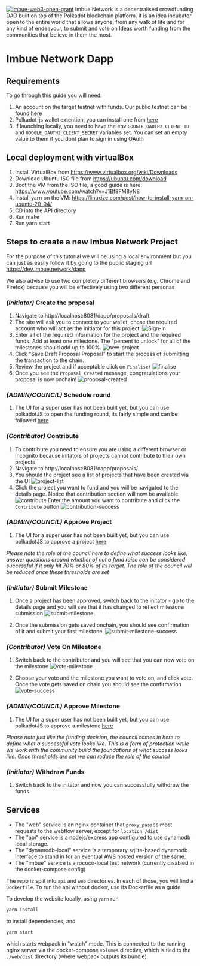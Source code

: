 <a href="https://github.com/w3f/Grants-Program/pull/703"><img src="https://github.com/ImbueNetwork/website-assets/blob/main/Web3%20Foundation%20Grants%20Badge/PNG/web3%20foundation_grants_badge_black.png?raw=true" alt="imbue-web3-open-grant" /></a>
Imbue Network is a decentralised crowdfunding DAO built on top of the Polkadot blockchain platform. It is an idea incubator open to the entire world that allows anyone, from any walk of life and for any kind of endeavour, to submit and vote on Ideas worth funding from the communities that believe in them the most.


# Imbue Network Dapp

## Requirements

To go through this guide you will need:

1. An account on the target testnet with funds. Our public testnet can be found [here](https://polkadot.js.org/apps/?rpc=wss%3A%2F%2Ftestnet.imbue.network#/explorer)
2. Polkadot-js wallet extention, you can install one from [here](https://polkadot.js.org/extension/)
3. If launching locally, you need to have the env `GOOGLE_OAUTH2_CLIENT_ID` and `GOOGLE_OAUTH2_CLIENT_SECRET` variables set. You can set an empty value to them if you dont plan to sign in using OAuth



## Local deployment with virtualBox

1. Install VirtualBox from https://www.virtualbox.org/wiki/Downloads
2. Download Ubuntu ISO file from https://ubuntu.com/download 
3. Boot the VM from the ISO file, a good guide is here: https://www.youtube.com/watch?v=J1Bf8FM8yN8 
4. Install yarn on the VM: https://linuxize.com/post/how-to-install-yarn-on-ubuntu-20-04/ 
5. CD into the API directory 
6. Run make
7. Run yarn start



## Steps to create a new Imbue Network Project

For the purpose of this tutorial we will be using a local environment but you can just as easily follow it by going to the public staging url https://dev.imbue.network/dapp

We also advise to use two completely different browsers (e.g. Chrome and Firefox) because you will be effectively using two different personas


### _(Initiator)_ Create the proposal 
1. Navigate to http://localhost:8081/dapp/proposals/draft
2. The site will ask you to connect to your wallet, chose the required account who will act as the initiator for this project.
![Sign-in](./assets/imgs/sign-in.png)
3. Enter all of the required information for the project and the required funds. Add at least one milestone. The "percent to unlock" for all of the milestones should add up to 100%.
![new-project](./assets/imgs/new-project.png)
4. Click "Save Draft Proposal Proposal" to start the process of submitting the transaction to the chain.
5. Review the project and if acceptable click on `Finalise!`
![finalise](./assets/imgs/finalise.png)
6. Once you see the `Proposal Created` message, congratulations your proposal is now onchain!
![proposal-created](./assets/imgs/proposal-created.png)


### _(ADMIN/COUNCIL)_ Schedule round
1. The UI for a super user has not been built yet, but you can use polkadotJS to open the funding round, its fairly simple and can be followed [here](https://github.com/ImbueNetwork/imbue#proposal-pallet-interaction)


### _(Contributor)_ Contribute
1. To contribute you need to ensure you are using a different browser or incognito because initators of projects cannot contribute to their own projects
2. Navigate to http://localhost:8081/dapp/proposals/
3. You should the project see a list of projects that have been created via the UI
![project-list](./assets/imgs/project-list.png)
4. Click the project you want to fund and you will be navigated to the details page. Notice that contribution section will now be available
![contribute](./assets/imgs/contribute.png)
Enter the amount you want to contribute and click the `Contribute` button
![contribution-success](./assets/imgs/contribution-success.png)


### _(ADMIN/COUNCIL)_ Approve Project
1. The UI for a super user has not been built yet, but you can use polkadotJS to approve a project [here](https://github.com/ImbueNetwork/imbue#proposal-pallet-interaction)

_Please note the role of the council here to define what success looks like, answer questions around whether of not a fund raise can be considered successful if it only hit 70% or 80% of its target. The role of the council will be reduced once these thresholds are set_


### _(Initiator)_ Submit Milestone
1. Once a project has been approved, switch back to the initator - go to the details page and you will see that it has changed to reflect milestone submission
![submit-milestone](./assets/imgs/submit-milestone.png)

2. Once the submission gets saved onchain, you should see confirmation of it
 and submit your first milestone.
 ![submit-milestone-success](./assets/imgs/submit-milestone-success.png)


### _(Contributor)_  Vote On Milestone
1. Switch back to the contributor and you will see that you can now vote on the milestone
![vote-milestone](./assets/imgs/vote-milestone.png)

2. Choose your vote and the milestone you want to vote on, and click vote. Once the vote gets saved on chain you should see the confirmation
![vote-success](./assets/imgs/vote-success.png)


### _(ADMIN/COUNCIL)_ Approve Milestone
1. The UI for a super user has not been built yet, but you can use polkadotJS to approve a milestone [here](https://github.com/ImbueNetwork/imbue#proposal-pallet-interaction)

_Please note just like the funding decision, the council comes in here to define what a successful vote looks like. This is a form of protection while we work with the community build the foundations of what success looks like. Once thresholds are set we can reduce the role of the council_

### _(Initiator)_ Withdraw Funds
1. Switch back to the initator and now you can successfully withdraw the funds


## Services

- The "web" service is an nginx container that `proxy_pass`es most requests to the webflow server, except for `location /dist`
- The "api" service is a nodejs/express app configured to use dynamodb local storage.
- The "dynamodb-local" service is a temporary sqlite-based dynamodb interface to stand in for an eventual AWS hosted version of the same.
- The "imbue" service is a rococo-local test network (currently disabled in the docker-compose config)

The repo is split into `api` and `web` directories. In each of those, you will find a `Dockerfile`. To run the api without docker, use its Dockerfile as a guide.

To develop the website locally, using `yarn` run 

```bash
yarn install
```
to install dependencies, and 

```bash
yarn start
```

which starts webpack in "watch" mode. This is connected to the running nginx server via the docker-compose `volumes` directive, which is tied to the `./web/dist` directory (where webpack outputs its bundle).
